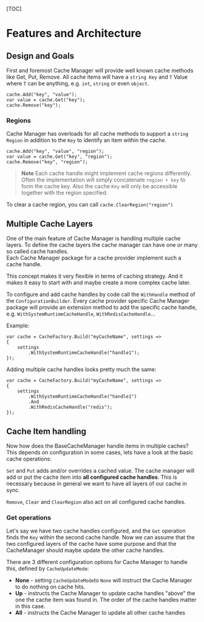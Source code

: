 <properties id="cachemanager_architecture" />

[TOC]
# Features and Architecture

## Design and Goals
First and foremost Cache Manager will provide well known cache methods like Get, Put, Remove. 
All cache items will have a `string Key` and `T` Value where `T` can be anything, e.g. `int`, `string` or even `object`.

    cache.Add("key", "value");
    var value = cache.Get("key");
    cache.Remove("key");
        
### Regions
Cache Manager has overloads for all cache methods to support a `string Region` in addition to the `Key` to identify an item within the cache. 

    cache.Add("key", "value", "region");
    var value = cache.Get("key", "region");
    cache.Remove("key", "region");
    
> **Note** 
> Each cache handle might implement cache regions differently. Often the implementation will simply concatenate `region + key` to form the cache key. 
> Also the cache `Key` will only be accessible together with the region specified.

To clear a cache region, you can call `cache.ClearRegion("region")`

## Multiple Cache Layers
One of the main feature of Cache Manager is handling multiple cache layers. To define the cache layers the cache manager can have one or many so called cache handles.  
Each Cache Manager package for a cache provider implement such a cache handle.

This concept makes it very flexible in terms of caching strategy. And it makes it easy to start with and maybe create a more complex cache later.

To configure and add cache handles by code call the `WithHandle` method of the `ConfigurationBuilder`. 
Every cache provider specific Cache Manager package will provide an extension method to add the specific cache handle, e.g. `WithSystemRuntimeCacheHandle`, `WithRedisCacheHandle`...

Example:

    var cache = CacheFactory.Build("myCacheName", settings =>
    {
	    settings
		    .WithSystemRuntimeCacheHandle("handle1");
    });

Adding multiple cache handles looks pretty much the same:

    var cache = CacheFactory.Build("myCacheName", settings =>
    {
	    settings
		    .WithSystemRuntimeCacheHandle("handle1")
            .And
            .WithRedisCacheHandle("redis");
    });

## Cache Item handling
Now how does the BaseCacheManager handle items in multiple caches?  
This depends on configuration in some cases, lets have a look at the basic cache operations:

`Set` and `Put` adds and/or overrides a cached value. The cache manager will add or put the cache item into **all configured cache handles**. This is necessary because in general we want to have all layers of our cache in sync.

`Remove`, `Clear` and `ClearRegion` also act on all configured cache handles.

### Get operations
Let's say we have two cache handles configured, and the `Get` operation finds the `Key` within the second cache handle. 
Now we can assume that the two configured layers of the cache have some purpose and that the CacheManager should maybe update the other cache handles.   

There are 3 different configuration options for Cache Manager to handle this, defined by `CacheUpdateMode`:

* **None** - setting `CacheUpdateMode`to `None` will instruct the Cache Manager to do nothing on cache hits.
* **Up** - instructs the Cache Manager to update cache handles "above" the one the cache item was found in. The order of the cache handles matter in this case. 
* **All** - instructs the Cache Manager to update all other cache handles
